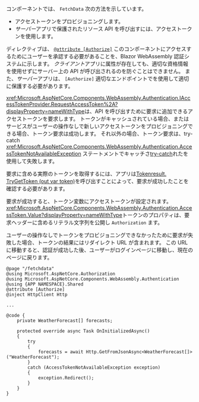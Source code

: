 コンポーネントでは、 `FetchData` 次の方法を示しています。

* アクセストークンをプロビジョニングします。
* *サーバー*アプリで保護されたリソース API を呼び出すには、アクセストークンを使用します。

ディレクティブは、 [`@attribute [Authorize]`](xref:mvc/views/razor#attribute) このコンポーネントにアクセスするためにユーザーを承認する必要があることを、Blazor WebAssembly 認証システムに示します。 *クライアント*アプリに属性が存在しても、適切な資格情報を使用せずにサーバー上の API が呼び出されるのを防ぐことはできません。 また、*サーバー*アプリは、 `[Authorize]` 適切なエンドポイントでを使用して適切に保護する必要があります。

<xref:Microsoft.AspNetCore.Components.WebAssembly.Authentication.IAccessTokenProvider.RequestAccessToken%2A?displayProperty=nameWithType>は、API を呼び出すために要求に追加できるアクセストークンを要求します。 トークンがキャッシュされている場合、またはサービスがユーザーの操作なしで新しいアクセストークンをプロビジョニングできる場合、トークン要求は成功します。 それ以外の場合、トークン要求は、try-catch <xref:Microsoft.AspNetCore.Components.WebAssembly.Authentication.AccessTokenNotAvailableException> ステートメントでキャッチさ[try-catch](/dotnet/csharp/language-reference/keywords/try-catch)れたを使用して失敗します。

要求に含める実際のトークンを取得するには、アプリは[Tokenresult. TryGetToken (out var token)](xref:Microsoft.AspNetCore.Components.WebAssembly.Authentication.AccessTokenResult.TryGetToken%2A)を呼び出すことによって、要求が成功したことを確認する必要があります。

要求が成功すると、トークン変数にアクセストークンが設定されます。 <xref:Microsoft.AspNetCore.Components.WebAssembly.Authentication.AccessToken.Value?displayProperty=nameWithType>トークンのプロパティは、要求ヘッダーに含めるリテラル文字列を公開し `Authorization` ます。

ユーザーの操作なしでトークンをプロビジョニングできなかったために要求が失敗した場合、トークンの結果にはリダイレクト URL が含まれます。 この URL に移動すると、認証が成功した後、ユーザーがログインページに移動し、現在のページに戻ります。

```razor
@page "/fetchdata"
@using Microsoft.AspNetCore.Authorization
@using Microsoft.AspNetCore.Components.WebAssembly.Authentication
@using {APP NAMESPACE}.Shared
@attribute [Authorize]
@inject HttpClient Http

...

@code {
    private WeatherForecast[] forecasts;

    protected override async Task OnInitializedAsync()
    {
        try
        {
            forecasts = await Http.GetFromJsonAsync<WeatherForecast[]>("WeatherForecast");
        }
        catch (AccessTokenNotAvailableException exception)
        {
            exception.Redirect();
        }
    }
}
```
